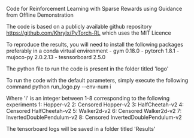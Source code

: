 Code for Reinforcement Learning with Sparse Rewards using Guidance from Offline Demonstration

The code is based on a publicly available github repository https://github.com/Khrylx/PyTorch-RL which uses the MIT Licence

To reproduce the results, you will need to install the following packages preferably in a conda virtual environment 
	- gym 0.18.0
	- pytorch 1.8.1
	- mujoco-py 2.0.2.13
	- tesnsorboard 2.5.0

The python file to run the code is present in the folder titled 'logo'

To run the code with the default parameters, simply execute the following command
	python run_logo.py --env-num i

Where 'i' is an integer between 1-8 corresponding to the following experiments
1: Hopper-v2
2: Censored Hopper-v2
3: HalfCheetah-v2
4: Censored HalfCheetah-v2
5: Walker2d-v2
6: Censored Walker2d-v2
7: InvertedDoublePendulum-v2
8: Censored InvertedDoublePendulum-v2

The tensorboard logs will be saved in a folder titled 'Results'
